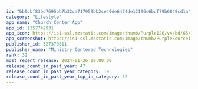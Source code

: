 ```yaml
---
id: "bb0cbf83bd7695bb7b32ca717959bb2ce40de6474de12196c6bdf79b6849cd1a"
category: "Lifestyle"
app_name: "Church Center App"
app_id: 1357742931
app_icon: https://is1-ssl.mzstatic.com/image/thumb/Purple126/v4/bd/65/14/bd6514ae-36d2-7b07-407e-cd965d93b28e/AppIcon-0-1x_U007emarketing-0-7-0-85-220.png/1024x1024bb.png
app_screenshot: https://is1-ssl.mzstatic.com/image/thumb/PurpleSource114/v4/87/31/67/87316762-42c2-54ea-aae1-43b2d3f20c03/ee911701-ca76-4bc3-8a6b-aacd9340c9f5_Home_Page_iphone-11.png/1242x2688bb.png
publisher_id: 327370811
publisher_name: "Ministry Centered Technologies"
rank: 32
most_recent_release: 2024-01-26 00:00:00
release_count_in_past_year: 47
release_count_in_past_year_category: 19
release_count_in_past_year_top_in_category: 32
---
```

